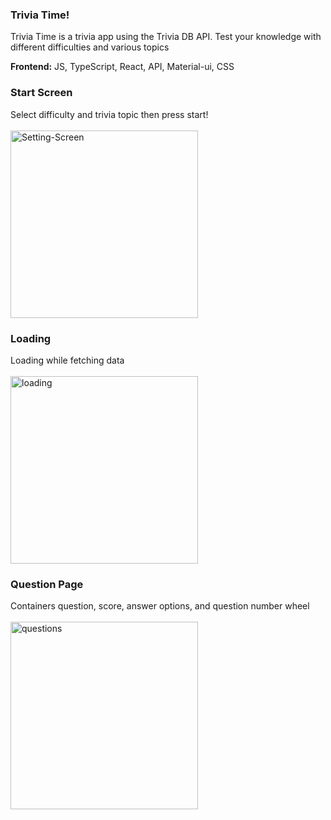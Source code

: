 ### Trivia Time!

Trivia Time is a trivia app using the Trivia DB API. Test your knowledge with different difficulties and various topics<br/>

<b>Frontend:</b> JS, TypeScript, React, API, Material-ui, CSS<br/>

### Start Screen
Select difficulty and trivia topic then press start!<br/><br/>
<img src="https://i.ibb.co/3Wpn78h/Setting-Screen.jpg" alt="Setting-Screen" border="0" width="300px">

### Loading
Loading while fetching data<br/><br/>
<img src="https://i.ibb.co/5cQSJyr/loading.jpg" alt="loading" border="0" width="300px">

### Question Page
Containers question, score, answer options, and question number wheel<br/><br/>
<img src="https://i.ibb.co/zFP7sdd/questions.jpg" alt="questions" border="0" width="300px">
